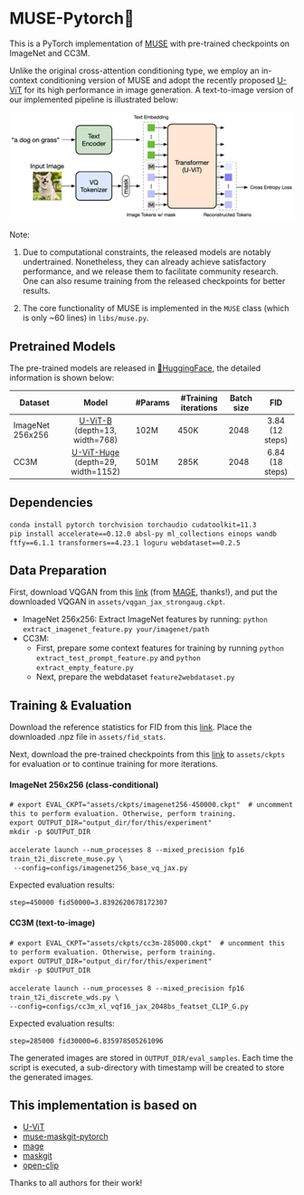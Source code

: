 # MUSE-Pytorch🎨

This is a PyTorch implementation of [MUSE](https://arxiv.org/abs/2301.00704) with pre-trained checkpoints on ImageNet and CC3M.

Unlike the original cross-attention conditioning type, we employ an in-context conditioning version of MUSE and adopt the recently proposed [U-ViT](https://github.com/baofff/U-ViT) for its high performance in image generation. A text-to-image version of our implemented pipeline is illustrated below:

![image-20230505101233172](assets/pipeline.png)

Note:

1. Due to computational constraints, the released models are notably undertrained. Nonetheless, they can already achieve satisfactory performance, and we release them to facilitate community research. One can also resume training from the released checkpoints for better results.

2. The core functionality of MUSE is implemented in the `MUSE` class (which is only ~60 lines) in `libs/muse.py`.

## Pretrained Models
The pre-trained models are released in [🤗HuggingFace](https://huggingface.co/nzl-thu/MUSE/tree/main/assets/ckpts), the detailed information is shown below:

| Dataset          |                            Model                             | #Params | #Training iterations | Batch size |       FID       |
| ---------------- | :----------------------------------------------------------: | ------- | -------------------- | ---------- | :-------------: |
| ImageNet 256x256 | [U-ViT-B](https://huggingface.co/nzl-thu/MUSE/tree/main/assets/ckpts/imagenet256-450000.ckpt) (depth=13, width=768) | 102M    | 450K                 | 2048       | 3.84 (12 steps) |
| CC3M             | [U-ViT-Huge](https://huggingface.co/nzl-thu/MUSE/tree/main/assets/ckpts/cc3m-285000.ckpt) (depth=29, width=1152) | 501M    | 285K                 | 2048       | 6.84 (18 steps) |

## Dependencies

```
conda install pytorch torchvision torchaudio cudatoolkit=11.3
pip install accelerate==0.12.0 absl-py ml_collections einops wandb ftfy==6.1.1 transformers==4.23.1 loguru webdataset==0.2.5
```

## Data Preparation
First, download VQGAN from this [link](https://drive.google.com/file/d/13S_unB87n6KKuuMdyMnyExW0G1kplTbP/view) (from [MAGE](https://github.com/LTH14/mage), thanks!), and put the downloaded VQGAN in `assets/vqgan_jax_strongaug.ckpt`.

* ImageNet 256x256: Extract ImageNet features by running: `python extract_imagenet_feature.py your/imagenet/path`
* CC3M: 
  * First, prepare some context features for training by running `python extract_test_prompt_feature.py` and `python extract_empty_feature.py`
  * Next, prepare the webdataset `feature2webdataset.py`


## Training & Evaluation

 Download the reference statistics for FID from this [link](https://huggingface.co/nzl-thu/MUSE/tree/main/assets/fid_stats).
Place the downloaded .npz file in `assets/fid_stats`.

Next, download the pre-trained checkpoints from this [link](https://huggingface.co/nzl-thu/MUSE/tree/main/assets/ckpts) to `assets/ckpts` for evaluation or to continue training for more iterations.

#### ImageNet 256x256 (class-conditional)

```shell
# export EVAL_CKPT="assets/ckpts/imagenet256-450000.ckpt"  # uncomment this to perform evaluation. Otherwise, perform training.
export OUTPUT_DIR="output_dir/for/this/experiment"
mkdir -p $OUTPUT_DIR

accelerate launch --num_processes 8 --mixed_precision fp16 train_t2i_discrete_muse.py \
 --config=configs/imagenet256_base_vq_jax.py
```

Expected evaluation results:

```shell
step=450000 fid50000=3.8392620678172307
```

#### CC3M (text-to-image)

```shell
# export EVAL_CKPT="assets/ckpts/cc3m-285000.ckpt"  # uncomment this to perform evaluation. Otherwise, perform training.
export OUTPUT_DIR="output_dir/for/this/experiment"
mkdir -p $OUTPUT_DIR

accelerate launch --num_processes 8 --mixed_precision fp16 train_t2i_discrete_wds.py \
--config=configs/cc3m_xl_vqf16_jax_2048bs_featset_CLIP_G.py
```

Expected evaluation results:

```shell
step=285000 fid30000=6.835978505261096
```

The generated images are stored in `OUTPUT_DIR/eval_samples`. Each time the script is executed, a sub-directory with timestamp will be created to store the generated images.


## This implementation is based on

* [U-ViT](https://github.com/baofff/U-ViT)
* [muse-maskgit-pytorch](https://github.com/lucidrains/muse-maskgit-pytorch)
* [mage](https://github.com/LTH14/mage)
* [maskgit](https://github.com/google-research/maskgit)
* [open-clip](https://github.com/mlfoundations/open_clip)

Thanks to all authors for their work!
